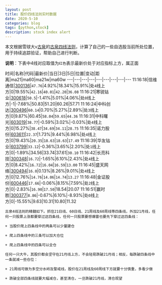 ```yaml
---
layout: post
title: 股价四线法则实时数据
date: 2020-5-10
categories: blog
tags: [python,stock]
description: stock index alert
---
```



本文根据雪球大v[古泉](https://xueqiu.com/u/7148646888)的[古泉四线法则](https://xueqiu.com/7148646888/130498192)，计算了自己的一些自选股当前所处位置，用于持续追踪验证，帮助自己进行判断。

**说明**：下表中4线对应取值为`红色`表示最新价处于对应指标上方，属正面

时间|名称|代码|最新价|当日|3日|5日|位置|变动|距离|ma21|ma60|ma21w|ma60w
---|---|---|---|---|---|---|---|---
11:16:18|信维通信|[300136](https://xueqiu.com/S/SZ300136)|`47.76`|4.92%|18.34%|15.91%|处`4`线上方|0|19.55%|`42.16`|`40.01`|`42.20`|`36.08`
11:16:21|寒锐钴业|[300618](https://xueqiu.com/S/SZ300618)|`50.5`|-1.41%|5.01%|4.06%|处`0`线上方|-1|-7.68%|50.83|51.20|60.26|57.71
11:16:24|中科创达|[300496](https://xueqiu.com/S/SZ300496)|`60.14`|0.70%|5.27%|2.89%|处`3`线上方|0|9.87%|60.45|`58.04`|`59.65`|`44.36`
11:16:31|中科曙光|[603019](https://xueqiu.com/S/SH603019)|`38.77`|-0.59%|3.02%|-0.03%|处`4`线上方|0|15.27%|`38.47`|`34.69`|`34.11`|`28.75`
11:16:35|诺力股份|[603611](https://xueqiu.com/S/SH603611)|`22.37`|1.73%|9.44%|6.98%|处`4`线上方|0|19.43%|`20.35`|`18.63`|`18.63`|`17.49`
11:16:39|华友钴业|[603799](https://xueqiu.com/S/SH603799)|`33.12`|-0.36%|3.65%|2.20%|处`1`线上方|0|-1.89%|34.56|33.74|37.61|`30.10`
11:16:42|长亮科技|[300348](https://xueqiu.com/S/SZ300348)|`16.72`|-1.65%|6.10%|2.43%|处`4`线上方|0|8.42%|`16.72`|`16.04`|`16.59`|`13.00`
11:16:45|盛天网络|[300494](https://xueqiu.com/S/SZ300494)|`16.0`|0.13%|8.26%|9.01%|处`4`线上方|0|12.76%|`14.76`|`14.06`|`14.74`|`13.27`
11:16:48|金证股份|[600446](https://xueqiu.com/S/SH600446)|`17.66`|-0.06%|8.15%|7.59%|处`2`线上方|0|-2.83%|`16.90`|`17.50`|18.54|20.07
11:16:51|赢时胜|[300377](https://xueqiu.com/S/SZ300377)|`8.86`|-0.67%|6.10%|-8.93%|处`0`线上方|0|-15.55%|9.63|10.31|10.80|11.32

```
古泉4线法则的精髓如下。抓住21日线、60日线、21周线及60周线等四条线，外加21月线，任何一只股票上涨都要穿过这四条线，任何一只股票要想爆雷也要先下穿过这四条线：

+ 当股价爬上四条线中的两条可以少量建仓

+ 爬上四条线中的三条可以加大仓位

+ 爬上四条线中的四条可以全仓

任何一只大牛，其股价都会坚守在21月线上方，不会轻易跌破21月线；相反，每跌破四条线中一条就减一些仓位：

+ 21周线可做为多空分水岭及警戒线，股价在21周线及60周线下方就要十分慎重，多看少做

+ 跌破全部四条线就要大幅减仓，甚至清仓，一旦跌破21月线，清仓观望
```